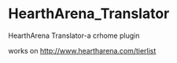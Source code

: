 # HearthArena_Translator
HearthArena Translator-a crhome plugin

works on http://www.heartharena.com/tierlist
